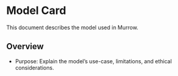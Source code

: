 # Model Card

This document describes the model used in Murrow.

## Overview

- Purpose: Explain the model’s use-case, limitations, and ethical considerations.